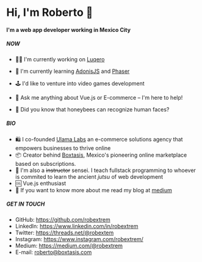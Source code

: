 # Hi, I'm Roberto 👋

#### I'm a web app developer working in Mexico City

##### NOW 

- 👨‍💻 I'm currently working on [Luqero](https://luqero.com.mx)

- 🧠 I'm currently learning [AdonisJS](https://adonijs.com) and [Phaser](https://phaser.io/)

- 🕹️ I'd like to venture into video games development

- 💬 Ask me anything about Vue.js or E-commerce – I'm here to help!

- 🐝 Did you know that honeybees can recognize human faces?


##### BIO

- 🛍️ I co-founded [Ulama Labs](https://ulama.com.mx) an e-commerce solutions agency that empowers businesses to thrive online
- 📦 Creator behind [Boxtasis](https://boxtasis.com), Mexico's pioneering online marketplace based on subscriptions.
- 🥷 I'm also a ~~instructor~~ sensei. I teach fullstack programming to whoever is commited to learn the ancient *jutsu* of web development
- 🆒 Vue.js enthusiast
- 📓 If you want to know more about me read my blog at [medium](https://medium.com/@robextrem)


##### GET IN TOUCH

- GitHub: https://github.com/robextrem
- LinkedIn: https://www.linkedin.com/in/robextrem
- Twitter: https://threads.net/@robextem
- Instagram: https://www.instagram.com/robextrem/
- Medium: https://medium.com/@robextrem
- E-mail: roberto@boxtasis.com
